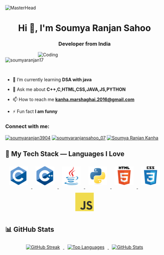 ![MasterHead](https://user-images.githubusercontent.com/86270481/214122618-1bf43327-cdef-456e-81fe-fc71a9070c07.gif)

<h1 align="center">Hi 👋, I'm Soumya Ranjan Sahoo</h1>
<h3 align="center"> Developer from India</h3>
<img align="right" alt="Coding" width="400" src="https://i.pinimg.com/originals/81/17/8b/81178b47a8598f0c81c4799f2cdd4057.gif">

<p align="left"> <img src="https://komarev.com/ghpvc/?username=soumyaranjan17&label=Profile%20views&color=0e75b6&style=flat" alt="soumyaranjan17" /> </p>

<p align="left"> <a href="https://twitter.com/" target="blank"><img src="https://img.shields.io/twitter/follow/?logo=twitter&style=for-the-badge" alt="" /></a> </p>

- 🌱 I’m currently learning **DSA with java**

- 💬 Ask me about **C++,C,HTML,CSS,JAVA,JS,PYTHON**

- 📫 How to reach me **kanha.marshaghai.2016@gmail.com**

- ⚡ Fun fact **I am funny**

<h3 align="left">Connect with me:</h3>
<p align="left">
<a href="https://www.instagram.com/soumyaranjan3904/" target="blank"><img align="center" src="https://raw.githubusercontent.com/rahuldkjain/github-profile-readme-generator/master/src/images/icons/Social/instagram.svg" alt="soumyaranjan3904" height="30" width="40" /></a>
<a href="https://leetcode.com/u/soumyaranjansahoo_07" target="blank"><img align="center" src="https://raw.githubusercontent.com/rahuldkjain/github-profile-readme-generator/master/src/images/icons/Social/leet-code.svg" alt="soumyaranjansahoo_07" height="30" width="40" /></a>
<a href="https://www.linkedin.com/in/soumya-ranjan-kanha-7a647b296/?lipi=urn%3Ali%3Apage%3Ad_flagship3_feed%3BEk2R%2F%2F%2BLQXeKSWgIAKeILw%3D%3D" target="blank"><img align="center" src="https://raw.githubusercontent.com/rahuldkjain/github-profile-readme-generator/master/src/images/icons/Social/linked-in-alt.svg" alt="Soumya Ranjan Kanha" height="30" width="40" /></a>
</p>


## 🌟 My Tech Stack — Languages I Love



<div align="center">

  <a href="https://www.cprogramming.com/" target="_blank" rel="noreferrer">
    <img src="https://raw.githubusercontent.com/devicons/devicon/master/icons/c/c-original.svg" alt="C" width="60" height="60" style="margin: 10px;" />
  </a>

  <a href="https://www.w3schools.com/cpp/" target="_blank" rel="noreferrer">
    <img src="https://raw.githubusercontent.com/devicons/devicon/master/icons/cplusplus/cplusplus-original.svg" alt="C++" width="60" height="60" style="margin: 10px;" />
  </a>

  <a href="https://www.java.com" target="_blank" rel="noreferrer">
    <img src="https://raw.githubusercontent.com/devicons/devicon/master/icons/java/java-original.svg" alt="Java" width="60" height="60" style="margin: 10px;" />
  </a>

  <a href="https://www.python.org/" target="_blank" rel="noreferrer">
    <img src="https://raw.githubusercontent.com/devicons/devicon/master/icons/python/python-original.svg" alt="Python" width="60" height="60" style="margin: 10px;" />
  </a>

  <a href="https://www.w3.org/html/" target="_blank" rel="noreferrer">
    <img src="https://raw.githubusercontent.com/devicons/devicon/master/icons/html5/html5-original-wordmark.svg" alt="HTML5" width="60" height="60" style="margin: 10px;" />
  </a>

  <a href="https://www.w3schools.com/css/" target="_blank" rel="noreferrer">
    <img src="https://raw.githubusercontent.com/devicons/devicon/master/icons/css3/css3-original-wordmark.svg" alt="CSS3" width="60" height="60" style="margin: 10px;" />
  </a>

  <a href="https://developer.mozilla.org/en-US/docs/Web/JavaScript" target="_blank" rel="noreferrer">
    <img src="https://raw.githubusercontent.com/devicons/devicon/master/icons/javascript/javascript-original.svg" alt="JavaScript" width="60" height="60" style="margin: 10px;" />
  </a>

</div>










## 📊 GitHub Stats

<div align="center">

  <!-- GitHub Streak -->
  <a href="https://github.com/soumyaranjan17">
    <img 
      src="https://github-readme-streak-stats.herokuapp.com/?user=soumyaranjan17&theme=tokyonight_duo&border_radius=10&date_format=M%20j%5B%2C%20Y%5D" 
      alt="GitHub Streak" 
      height="180" 
      style="margin: 10px;" 
    />
  </a>

  <!-- Top Languages -->
  <a href="https://github.com/soumyaranjan17">
    <img 
      src="https://github-readme-stats.vercel.app/api/top-langs/?username=soumyaranjan17&layout=compact&theme=tokyonight&langs_count=10&size_weight=0&count_weight=1&card_width=320&border_radius=10" 
      alt="Top Languages" 
      height="180" 
      style="margin: 10px;" 
    />
  </a>

  <!-- GitHub Stats -->
  <a href="https://github.com/soumyaranjan17">
    <img 
      src="https://github-readme-stats.vercel.app/api?username=soumyaranjan17&show_icons=true&theme=tokyonight&rank_icon=github&hide_title=true&border_radius=10" 
      alt="GitHub Stats" 
      height="180" 
      style="margin: 10px;" 
    />
  </a>

</div>
